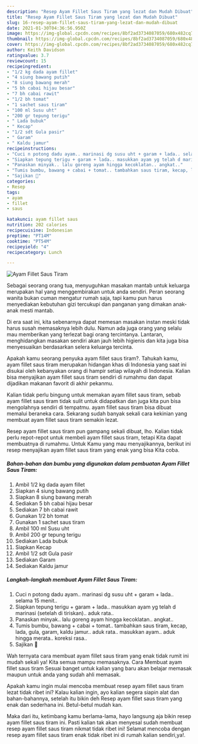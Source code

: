 ```yaml
---
description: "Resep Ayam Fillet Saus Tiram yang lezat dan Mudah Dibuat"
title: "Resep Ayam Fillet Saus Tiram yang lezat dan Mudah Dibuat"
slug: 16-resep-ayam-fillet-saus-tiram-yang-lezat-dan-mudah-dibuat
date: 2021-01-30T04:36:56.950Z
image: https://img-global.cpcdn.com/recipes/8bf2ad3734087059/680x482cq70/ayam-fillet-saus-tiram-foto-resep-utama.jpg
thumbnail: https://img-global.cpcdn.com/recipes/8bf2ad3734087059/680x482cq70/ayam-fillet-saus-tiram-foto-resep-utama.jpg
cover: https://img-global.cpcdn.com/recipes/8bf2ad3734087059/680x482cq70/ayam-fillet-saus-tiram-foto-resep-utama.jpg
author: Keith Davidson
ratingvalue: 3.7
reviewcount: 15
recipeingredient:
- "1/2 kg dada ayam fillet"
- "4 siung bawang putih"
- "8 siung bawang merah"
- "5 bh cabai hijau besar"
- "7 bh cabai rawit"
- "1/2 bh tomat"
- "1 sachet saus tiram"
- "100 ml Susu uht"
- "200 gr tepung terigu"
- " Lada bubuk"
- " Kecap"
- "1/2 sdt Gula pasir"
- " Garam"
- " Kaldu jamur"
recipeinstructions:
- "Cuci n potong dadu ayam.. marinasi dg susu uht + garam + lada.. selama 15 menit.."
- "Siapkan tepung terigu + garam + lada.. masukkan ayam yg telah d marinasi (setelah di tiriskan).. aduk rata.."
- "Panaskan minyak.. lalu goreng ayam hingga kecoklatan.. angkat.."
- "Tumis bumbu, bawang + cabai + tomat.. tambahkan saus tiram, kecap, lada, gula, garam, kaldu jamur.. aduk rata.. masukkan ayam.. aduk hingga merata.. koreksi rasa.."
- "Sajikan 💛"
categories:
- Resep
tags:
- ayam
- fillet
- saus

katakunci: ayam fillet saus 
nutrition: 202 calories
recipecuisine: Indonesian
preptime: "PT14M"
cooktime: "PT54M"
recipeyield: "4"
recipecategory: Lunch

---
```



![Ayam Fillet Saus Tiram](https://img-global.cpcdn.com/recipes/8bf2ad3734087059/680x482cq70/ayam-fillet-saus-tiram-foto-resep-utama.jpg)

Sebagai seorang orang tua, menyuguhkan masakan mantab untuk keluarga merupakan hal yang menggembirakan untuk anda sendiri. Peran seorang  wanita bukan cuman mengatur rumah saja, tapi kamu pun harus menyediakan kebutuhan gizi tercukupi dan panganan yang dimakan anak-anak mesti mantab.

Di era  saat ini, kita sebenarnya dapat memesan masakan instan meski tidak harus susah memasaknya lebih dulu. Namun ada juga orang yang selalu mau memberikan yang terlezat bagi orang tercintanya. Lantaran, menghidangkan masakan sendiri akan jauh lebih higienis dan kita juga bisa menyesuaikan berdasarkan selera keluarga tercinta. 



Apakah kamu seorang penyuka ayam fillet saus tiram?. Tahukah kamu, ayam fillet saus tiram merupakan hidangan khas di Indonesia yang saat ini disukai oleh kebanyakan orang di hampir setiap wilayah di Indonesia. Kalian bisa menyajikan ayam fillet saus tiram sendiri di rumahmu dan dapat dijadikan makanan favorit di akhir pekanmu.

Kalian tidak perlu bingung untuk memakan ayam fillet saus tiram, sebab ayam fillet saus tiram tidak sulit untuk didapatkan dan juga kita pun bisa mengolahnya sendiri di tempatmu. ayam fillet saus tiram bisa dibuat memalui beraneka cara. Sekarang sudah banyak sekali cara kekinian yang membuat ayam fillet saus tiram semakin lezat.

Resep ayam fillet saus tiram pun gampang sekali dibuat, lho. Kalian tidak perlu repot-repot untuk membeli ayam fillet saus tiram, tetapi Kita dapat membuatnya di rumahmu. Untuk Kamu yang mau menyajikannya, berikut ini resep menyajikan ayam fillet saus tiram yang enak yang bisa Kita coba.

<!--inarticleads1-->

##### Bahan-bahan dan bumbu yang digunakan dalam pembuatan Ayam Fillet Saus Tiram:

1. Ambil 1/2 kg dada ayam fillet
1. Siapkan 4 siung bawang putih
1. Siapkan 8 siung bawang merah
1. Sediakan 5 bh cabai hijau besar
1. Sediakan 7 bh cabai rawit
1. Gunakan 1/2 bh tomat
1. Gunakan 1 sachet saus tiram
1. Ambil 100 ml Susu uht
1. Ambil 200 gr tepung terigu
1. Sediakan  Lada bubuk
1. Siapkan  Kecap
1. Ambil 1/2 sdt Gula pasir
1. Sediakan  Garam
1. Sediakan  Kaldu jamur




<!--inarticleads2-->

##### Langkah-langkah membuat Ayam Fillet Saus Tiram:

1. Cuci n potong dadu ayam.. marinasi dg susu uht + garam + lada.. selama 15 menit..
1. Siapkan tepung terigu + garam + lada.. masukkan ayam yg telah d marinasi (setelah di tiriskan).. aduk rata..
1. Panaskan minyak.. lalu goreng ayam hingga kecoklatan.. angkat..
1. Tumis bumbu, bawang + cabai + tomat.. tambahkan saus tiram, kecap, lada, gula, garam, kaldu jamur.. aduk rata.. masukkan ayam.. aduk hingga merata.. koreksi rasa..
1. Sajikan 💛




Wah ternyata cara membuat ayam fillet saus tiram yang enak tidak rumit ini mudah sekali ya! Kita semua mampu memasaknya. Cara Membuat ayam fillet saus tiram Sesuai banget untuk kalian yang baru akan belajar memasak maupun untuk anda yang sudah ahli memasak.

Apakah kamu ingin mulai mencoba membuat resep ayam fillet saus tiram lezat tidak ribet ini? Kalau kalian ingin, ayo kalian segera siapin alat dan bahan-bahannya, setelah itu bikin deh Resep ayam fillet saus tiram yang enak dan sederhana ini. Betul-betul mudah kan. 

Maka dari itu, ketimbang kamu berlama-lama, hayo langsung aja bikin resep ayam fillet saus tiram ini. Pasti kalian tak akan menyesal sudah membuat resep ayam fillet saus tiram nikmat tidak ribet ini! Selamat mencoba dengan resep ayam fillet saus tiram enak tidak ribet ini di rumah kalian sendiri,ya!.

